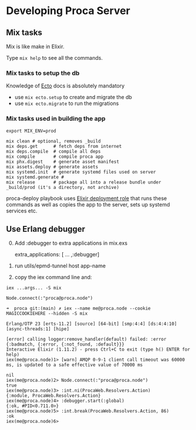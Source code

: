 # Developing Proca Server

## Mix tasks

Mix is like make in Elixir.

Type `mix help` to see all the commands.


### Mix tasks to setup the db

Knowledge of [Ecto](https://hexdocs.pm/ecto/getting-started.html) docs is absolutely mandatory

- use `mix ecto.setup` to create and migrate the db
- use `mix ecto.migrate` to run the migrations


### Mix tasks used in building the app

```
export MIX_ENV=prod

mix clean # optional, removes _build
mix deps.get      # fetch deps from internet
mix deps.compile  # compile all deps
mix compile       # compile proca app
mix phx.digest    # generate asset manifest
mix assets.deploy # generate assets
mix systemd.init  # generate systemd files used on server
mix systemd.generate #
mix release       # package all into a release bundle under _build/prod (it's a directory, not archive)
```

proca-deploy playbook uses [Elixir deployment role](https://github.com/cogini/ansible-role-elixir-release) that runs these commands as well as copies the app to the server, sets up systemd services etc.


## Use Erlang debugger

0. Add :debugger to extra applications in mix.exs

      extra_applications: [ ... ,:debugger]

1. run utils/epmd-tunnel host app-name
2. copy the iex command line and:

```
iex ...args... -S mix

Node.connect(:"proca@proca.node")

```

```
➜  proca git:(main) ✗ iex --name me@proca.node --cookie MAGICCOOKIEHERE --hidden -S mix 

Erlang/OTP 23 [erts-11.2] [source] [64-bit] [smp:4:4] [ds:4:4:10] [async-threads:1] [hipe]

[error] calling logger:remove_handler(default) failed: :error {:badmatch, {:error, {:not_found, :default}}}
Interactive Elixir (1.11.2) - press Ctrl+C to exit (type h() ENTER for help)
iex(me@proca.node)1> [warn] AMQP 0-9-1 client call timeout was 60000 ms, is updated to a safe effective value of 70000 ms
 
nil
iex(me@proca.node)2> Node.connect(:"proca@proca.node")
true
iex(me@proca.node)3> :int.ni(ProcaWeb.Resolvers.Action)
{:module, ProcaWeb.Resolvers.Action}
iex(me@proca.node)4> :debugger.start(:global)
{:ok, #PID<0.711.0>}
iex(me@proca.node)5> :int.break(ProcaWeb.Resolvers.Action, 86)
:ok
iex(me@proca.node)6> 
```



